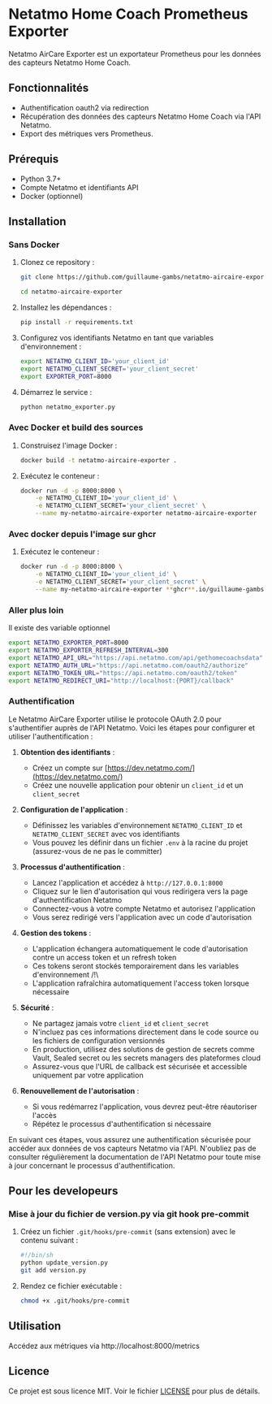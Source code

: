 # Netatmo Home Coach Prometheus Exporter

Netatmo AirCare Exporter est un exportateur Prometheus pour les données des capteurs Netatmo Home Coach.

## Fonctionnalités

- Authentification oauth2 via redirection
- Récupération des données des capteurs Netatmo Home Coach via l'API Netatmo.
- Export des métriques vers Prometheus.

## Prérequis

- Python 3.7+
- Compte Netatmo et identifiants API
- Docker (optionnel)

## Installation

### Sans Docker

1. Clonez ce repository :

    ```bash
    git clone https://github.com/guillaume-gambs/netatmo-aircaire-exporter.git

    cd netatmo-aircaire-exporter
    ```

1. Installez les dépendances :

    ```bash
    pip install -r requirements.txt
    ```

1. Configurez vos identifiants Netatmo en tant que variables d'environnement :

    ```bash
    export NETATMO_CLIENT_ID='your_client_id'
    export NETATMO_CLIENT_SECRET='your_client_secret'
    export EXPORTER_PORT=8000
    ```

1. Démarrez le service :

    ```bash
    python netatmo_exporter.py
    ```

### Avec Docker et build des sources

1. Construisez l'image Docker :

    ```sh
    docker build -t netatmo-aircaire-exporter .
    ```

1. Exécutez le conteneur :

    ```sh
    docker run -d -p 8000:8000 \
        -e NETATMO_CLIENT_ID='your_client_id' \
        -e NETATMO_CLIENT_SECRET='your_client_secret' \
        --name my-netatmo-aircaire-exporter netatmo-aircaire-exporter
    ```

### Avec docker depuis l'image sur ghcr

1. Exécutez le conteneur :

    ```sh
    docker run -d -p 8000:8000 \
        -e NETATMO_CLIENT_ID='your_client_id' \
        -e NETATMO_CLIENT_SECRET='your_client_secret' \
        --name my-netatmo-aircaire-exporter **ghcr**.io/guillaume-gambs/netatmo-aircaire-exporter:latest
    ```

### Aller plus loin

Il existe des variable optionnel

```bash
export NETATMO_EXPORTER_PORT=8000
export NETATMO_EXPORTER_REFRESH_INTERVAL=300
export NETATMO_API_URL="https://api.netatmo.com/api/gethomecoachsdata"
export NETATMO_AUTH_URL="https://api.netatmo.com/oauth2/authorize"
export NETATMO_TOKEN_URL="https://api.netatmo.com/oauth2/token"
export NETATMO_REDIRECT_URI="http://localhost:{PORT}/callback"
```

### Authentification

Le Netatmo AirCare Exporter utilise le protocole OAuth 2.0 pour s'authentifier auprès de l'API Netatmo. Voici les étapes pour configurer et utiliser l'authentification :

1. **Obtention des identifiants** :
   - Créez un compte sur [https://dev.netatmo.com/](https://dev.netatmo.com/)
   - Créez une nouvelle application pour obtenir un `client_id` et un `client_secret`

1. **Configuration de l'application** :
   - Définissez les variables d'environnement `NETATMO_CLIENT_ID` et `NETATMO_CLIENT_SECRET` avec vos identifiants
   - Vous pouvez les définir dans un fichier `.env` à la racine du projet (assurez-vous de ne pas le committer)

1. **Processus d'authentification** :
   - Lancez l'application et accédez à `http://127.0.0.1:8000`
   - Cliquez sur le lien d'autorisation qui vous redirigera vers la page d'authentification Netatmo
   - Connectez-vous à votre compte Netatmo et autorisez l'application
   - Vous serez redirigé vers l'application avec un code d'autorisation

1. **Gestion des tokens** :
   - L'application échangera automatiquement le code d'autorisation contre un access token et un refresh token
   - Ces tokens seront stockés temporairement dans les variables d'environnement /!\
   - L'application rafraîchira automatiquement l'access token lorsque nécessaire

1. **Sécurité** :
   - Ne partagez jamais votre `client_id` et `client_secret`
   - N'incluez pas ces informations directement dans le code source ou les fichiers de configuration versionnés
   - En production, utilisez des solutions de gestion de secrets comme Vault, Sealed secret ou les secrets managers des plateformes cloud
   - Assurez-vous que l'URL de callback est sécurisée et accessible uniquement par votre application

1. **Renouvellement de l'autorisation** :
   - Si vous redémarrez l'application, vous devrez peut-être réautoriser l'accès
   - Répétez le processus d'authentification si nécessaire

En suivant ces étapes, vous assurez une authentification sécurisée pour accéder aux données de vos capteurs Netatmo via l'API.
N'oubliez pas de consulter régulièrement la documentation de l'API Netatmo pour toute mise à jour concernant le processus d'authentification.

## Pour les developeurs

### Mise à jour du fichier de version.py via git hook pre-commit

1. Créez un fichier `.git/hooks/pre-commit` (sans extension) avec le contenu suivant :

    ```bash
    #!/bin/sh
    python update_version.py
    git add version.py
    ```

1. Rendez ce fichier exécutable :

    ```bash
    chmod +x .git/hooks/pre-commit
    ```

## Utilisation

Accédez aux métriques via http://localhost:8000/metrics


## Licence

Ce projet est sous licence MIT. Voir le fichier [LICENSE](./LICENSE) pour plus de détails.
